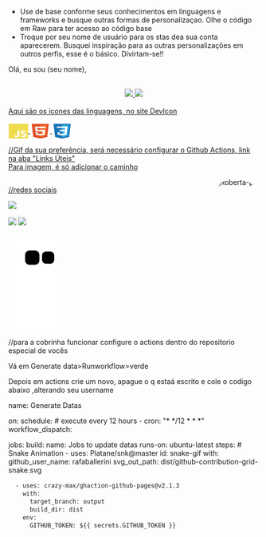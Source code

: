  -  Use de base conforme seus conhecimentos em linguagens e frameworks e busque outras formas de personalizaçao. Olhe o código em Raw para ter acesso ao código base
 - Troque por seu nome de usuário para os stas dea sua conta aparecerem. Busquei inspiração para as outras personalizações em outros perfis, esse é o básico. Divirtam-se!! 
 
 Olá, eu sou (seu nome),
<div align="center"><br>
 

  <a href="https://github.com/harukaionasao">
  <img height="180em" src="https://github-readme-stats.vercel.app/api?username=HarukaIonaSao&show_icons=true&theme=dracula&include_all_commits=true&count_private=true"/>
  <img height="180em" src="https://github-readme-stats.vercel.app/api/top-langs/?username=harukaionasao&layout=compact&langs_count=7&theme=dracula">
</div><br>
Aqui são os ícones das linguagens, no site DevIcon
<div style="display: inline_block"><br>

  <img align="center" alt="Roberta-Js" height="30" width="40" src="https://raw.githubusercontent.com/devicons/devicon/master/icons/javascript/javascript-plain.svg">
    
  <img align="center" alt="Roberta-HTML" height="30" width="40" src="https://raw.githubusercontent.com/devicons/devicon/master/icons/html5/html5-original.svg">
 
  <img align="center" alt="Roberta-CSS" height="30" width="40" src="https://raw.githubusercontent.com/devicons/devicon/master/icons/css3/css3-original.svg">
 
  //Gif da sua preferência, será necessário configurar o Github Actions, link na aba "Links Úteis"<br>
 Para imagem, é só adicionar o caminho
 
  <img align="right" alt="Roberta-pic" height="150" style="border-radius:50px;" src="https://avatars.githubusercontent.com/u/10570920?v=4">
</div>
  
  ##
 //redes sociais
<div> 
  
  <a href="https://www.instagram.com/robertaribeiro2827/" target="_blank"><img src="https://img.shields.io/badge/-Instagram-%23E4405F?style=for-the-badge&logo=instagram&logoColor=white" target="_blank"></a>
  
  <a href = "mailto:robertaribeiro004@gmail.com"><img src="https://img.shields.io/badge/-Gmail-%23333?style=for-the-badge&logo=gmail&logoColor=white" target="_blank"></a>
  <a href="https://www.linkedin.com/in/roberta-ribeiro-b5521a4b/" target="_blank"><img src="https://img.shields.io/badge/-LinkedIn-%230077B5?style=for-the-badge&logo=linkedin&logoColor=white" target="_blank"></a> 
 
  ![Snake animation](https://github.com/rafaballerini/rafaballerini/blob/output/github-contribution-grid-snake.svg)
 
</div>


//para a cobrinha funcionar configure o actions dentro do repositorio especial de vocês

Vá em Generate data>Runworkflow>verde

Depois em actions crie um novo, apague o q estaá escrito e cole o codigo abaixo ,alterando seu username

name: Generate Datas

on:
  schedule: # execute every 12 hours
    - cron: "* */12 * * *"
  workflow_dispatch:

jobs:
  build:
    name: Jobs to update datas
    runs-on: ubuntu-latest
    steps:
      # Snake Animation
      - uses: Platane/snk@master
        id: snake-gif
        with:
          github_user_name: rafaballerini
          svg_out_path: dist/github-contribution-grid-snake.svg

      - uses: crazy-max/ghaction-github-pages@v2.1.3
        with:
          target_branch: output
          build_dir: dist
        env:
          GITHUB_TOKEN: ${{ secrets.GITHUB_TOKEN }}
  
